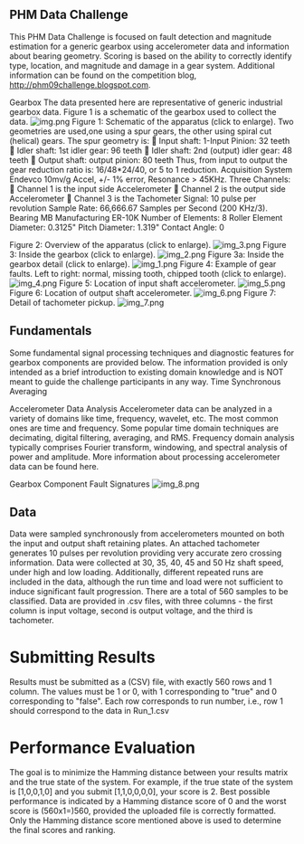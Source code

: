 ## PHM Data Challenge 
This PHM Data Challenge is focused on fault detection and magnitude estimation for a generic gearbox using accelerometer data and information about bearing geometry. Scoring is based on the ability to correctly identify type, location, and magnitude and damage in a gear system.
Additional information can be found on the competition blog, http://phm09challenge.blogspot.com.

Gearbox
The data presented here are representative of generic industrial gearbox data. Figure 1 is a schematic of the gearbox used to collect the data.
 ![img.png](img.png)
Figure 1: Schematic of the apparatus (click to enlarge).
Two geometries are used,one using a spur gears, the other using spiral cut (helical) gears. The spur geometry is:
	Input shaft: 1-Input Pinion: 32 teeth
	Idler shaft: 1st idler gear: 96 teeth
	Idler shaft: 2nd (output) idler gear: 48 teeth
	Output shaft: output pinion: 80 teeth
Thus, from input to output the gear reduction ratio is: 16/48*24/40, or 5 to 1 reduction.
Acquisition System
Endevco 10mv/g Accel, +/- 1% error, Resonance > 45KHz.
Three Channels:
	Channel 1 is the input side Accelerometer
	Channel 2 is the output side Accelerometer
	Channel 3 is the Tachometer Signal: 10 pulse per revolution
Sample Rate: 66,666.67 Samples per Second (200 KHz/3).
Bearing
MB Manufacturing ER-10K
Number of Elements: 8
Roller Element Diameter: 0.3125"
Pitch Diameter: 1.319"
Contact Angle: 0
 
Figure 2: Overview of the apparatus (click to enlarge).
 ![img_3.png](img_3.png)
Figure 3: Inside the gearbox (click to enlarge).
 ![img_2.png](img_2.png)
Figure 3a: Inside the gearbox detail (click to enlarge).
 ![img_1.png](img_1.png)
Figure 4: Example of gear faults. Left to right: normal, missing tooth, chipped tooth (click to enlarge).
 ![img_4.png](img_4.png)
Figure 5: Location of input shaft accelerometer.
 ![img_5.png](img_5.png)
Figure 6: Location of output shaft accelerometer.
 ![img_6.png](img_6.png)
Figure 7: Detail of tachometer pickup.
![img_7.png](img_7.png)

## Fundamentals
Some fundamental signal processing techniques and diagnostic features for gearbox components are provided below. The information provided is only intended as a brief introduction to existing domain knowledge and is NOT meant to guide the challenge participants in any way.
Time Synchronous Averaging

Accelerometer Data Analysis
Accelerometer data can be analyzed in a variety of domains like time, frequency, wavelet, etc. The most common ones are time and frequency. Some popular time domain techniques are decimating, digital filtering, averaging, and RMS. Frequency domain analysis typically comprises Fourier transform, windowing, and spectral analysis of power and amplitude. More information about processing accelerometer data can be found here.


Gearbox Component Fault Signatures
![img_8.png](img_8.png)

## Data
Data were sampled synchronously from accelerometers mounted on both the input and output shaft retaining plates. An attached tachometer generates 10 pulses per revolution providing very accurate zero crossing information.
Data were collected at 30, 35, 40, 45 and 50 Hz shaft speed, under high and low loading. Additionally, different repeated runs are included in the data, although the run time and load were not sufficient to induce significant fault progression. There are a total of 560 samples to be classified.
Data are provided in .csv files, with three columns - the first column is input voltage, second is output voltage, and the third is tachometer.

# Submitting Results
Results must be submitted as a (CSV) file, with exactly 560 rows and 1 column. The values must be 1 or 0, with 1 corresponding to "true" and 0 corresponding to "false".
Each row corresponds to run number, i.e., row 1 should correspond to the data in Run_1.csv


# Performance Evaluation
The goal is to minimize the Hamming distance between your results matrix and the true state of the system. For example, if the true state of the system is [1,0,0,1,0] and you submit [1,1,0,0,0,0], your score is 2. Best possible performance is indicated by a Hamming distance score of 0 and the worst score is (560x1=)560, provided the uploaded file is correctly formatted. Only the Hamming distance score mentioned above is used to determine the final scores and ranking.




